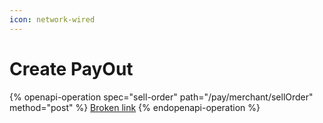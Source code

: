 ```yaml
---
icon: network-wired
---
```


# Create PayOut

{% openapi-operation spec="sell-order" path="/pay/merchant/sellOrder" method="post" %}
[Broken link](broken-reference)
{% endopenapi-operation %}
